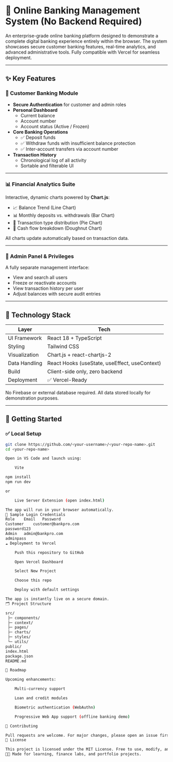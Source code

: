 # 🏦 Online Banking Management System (No Backend Required)

An enterprise-grade online banking platform designed to demonstrate a complete digital banking experience entirely within the browser. The system showcases secure customer banking features, real-time analytics, and advanced administrative tools. Fully compatible with Vercel for seamless deployment.

---

## ✨ Key Features

### 👤 Customer Banking Module
- **Secure Authentication** for customer and admin roles
- **Personal Dashboard**
  - Current balance
  - Account number
  - Account status (Active / Frozen)
- **Core Banking Operations**
  - ✅ Deposit funds
  - ✅ Withdraw funds with insufficient balance protection
  - ✅ Inter-account transfers via account number
- **Transaction History**
  - Chronological log of all activity
  - Sortable and filterable UI

---

### 📊 Financial Analytics Suite
Interactive, dynamic charts powered by **Chart.js**:
- 📈 Balance Trend (Line Chart)
- 📊 Monthly deposits vs. withdrawals (Bar Chart)
- 🥧 Transaction type distribution (Pie Chart)
- 🍩 Cash flow breakdown (Doughnut Chart)

All charts update automatically based on transaction data.

---

### 🔐 Admin Panel & Privileges
A fully separate management interface:
- View and search all users
- Freeze or reactivate accounts
- View transaction history per user
- Adjust balances with secure audit entries

---

## 🧩 Technology Stack

| Layer | Tech |
|-------|------|
| UI Framework | React 18 + TypeScript |
| Styling | Tailwind CSS |
| Visualization | Chart.js + react-chartjs-2 |
| Data Handling | React Hooks (useState, useEffect, useContext) |
| Build | Client-side only, zero backend |
| Deployment | ✅ Vercel-Ready |

No Firebase or external database required. All data stored locally for demonstration purposes.

---

## 🚀 Getting Started

### ✅ Local Setup
```bash
git clone https://github.com/<your-username>/<your-repo-name>.git
cd <your-repo-name>

Open in VS Code and launch using:

    Vite

npm install
npm run dev

or

    Live Server Extension (open index.html)

The app will run in your browser automatically.
🔑 Sample Login Credentials
Role	Email	Password
Customer	customer@bankpro.com
password123
Admin	admin@bankpro.com
adminpass
☁️ Deployment to Vercel

    Push this repository to GitHub

    Open Vercel Dashboard

    Select New Project

    Choose this repo

    Deploy with default settings

The app is instantly live on a secure domain.
🗂️ Project Structure

src/
 ├─ components/
 ├─ context/
 ├─ pages/
 ├─ charts/
 ├─ styles/
 └─ utils/
public/
index.html
package.json
README.md

📌 Roadmap

Upcoming enhancements:

    Multi-currency support

    Loan and credit modules

    Biometric authentication (WebAuthn)

    Progressive Web App support (offline banking demo)

🙌 Contributing

Pull requests are welcome. For major changes, please open an issue first to discuss proposals.
📜 License

This project is licensed under the MIT License. Free to use, modify, and deploy.
👨‍💻 Made for learning, finance labs, and portfolio projects.


